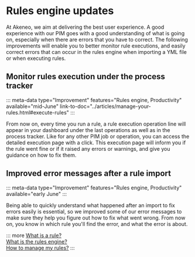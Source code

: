 # Rules engine updates

At Akeneo, we aim at delivering the best user experience. A good experience with our PIM goes with a good understanding of what is going on, especially when there are errors that you have to correct. The following improvements will enable you to better monitor rule executions, and easily correct errors that can occur in the rules engine when importing a YML file or when executing rules.

## Monitor rules execution under the process tracker

::: meta-data type="Improvement" features="Rules engine, Productivity" available="mid-June" link-to-doc="../articles/manage-your-rules.html#execute-rules"
:::

From now on, every time you run a rule, a rule execution operation line will appear in your dashboard under the last operations as well as in the process tracker. Like for any other PIM job or operation, you can access the detailed execution page with a click. This execution page will inform you if the rule went fine or if it raised any errors or warnings, and give you guidance on how to fix them.

## Improved error messages after a rule import

::: meta-data type="Improvement" features="Rules engine, Productivity" available="early June"
:::

Being able to quickly understand what happened after an import to fix errors easily is essential, so we improved some of our error messages to make sure they help you figure out how to fix what went wrong.
From now on, you know in which rule you'll find the error, and what the error is about.

::: more
[What is a rule?](../articles/what-is-a-rule.html)  
[What is the rules engine?](../articles/get-started-with-the-rules-engine.html)   
[How to manage my rules?](../articles/manage-your-rules.html)
:::

